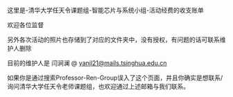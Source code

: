 这里是-清华大学任天令课题组-智能芯片与系统小组-活动经费的收支账单

欢迎各位监督

另外各次活动的照片也存储到了对应的文件夹中，没有授权，有问题的话可联系维护人删除

目前的维护人是 闫涧澜 @ yanjl21@mails.tsinghua.edu.cn

如果你是通过搜索Professor-Ren-Group误入了这个页面，并且你确实是想联系/询问清华大学任天令老师课题组，也欢迎通过上述邮箱与我们联系。
